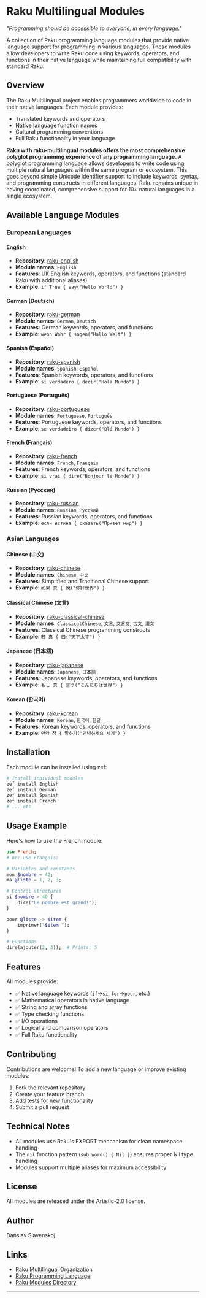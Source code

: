 # Raku Multilingual Modules

*"Programming should be accessible to everyone, in every language."*

A collection of Raku programming language modules that provide native language support for programming in various languages. These modules allow developers to write Raku code using keywords, operators, and functions in their native language while maintaining full compatibility with standard Raku.

## Overview

The Raku Multilingual project enables programmers worldwide to code in their native languages. Each module provides:

- Translated keywords and operators
- Native language function names
- Cultural programming conventions
- Full Raku functionality in your language

**Raku with raku-multilingual modules offers the most comprehensive polyglot programming experience of any programming language.** A polyglot programming language allows developers to write code using multiple natural languages within the same program or ecosystem. This goes beyond simple Unicode identifier support to include keywords, syntax, and programming constructs in different languages. Raku remains unique in having coordinated, comprehensive support for 10+ natural languages in a single ecosystem.

## Available Language Modules

### European Languages

#### English

- **Repository**: [raku-english](https://github.com/raku-multilingual/raku-english)
- **Module names**: `English`
- **Features**: UK English keywords, operators, and functions (standard Raku with additional aliases)
- **Example**: `if True { say("Hello World") }`

#### German (Deutsch)

- **Repository**: [raku-german](https://github.com/raku-multilingual/raku-german)
- **Module names**: `German`, `Deutsch`
- **Features**: German keywords, operators, and functions
- **Example**: `wenn Wahr { sagen("Hallo Welt") }`

#### Spanish (Español)

- **Repository**: [raku-spanish](https://github.com/raku-multilingual/raku-spanish)
- **Module names**: `Spanish`, `Español`
- **Features**: Spanish keywords, operators, and functions
- **Example**: `si verdadero { decir("Hola Mundo") }`

#### Portuguese (Português)

- **Repository**: [raku-portuguese](https://github.com/raku-multilingual/raku-portuguese)
- **Module names**: `Portuguese`, `Português`
- **Features**: Portuguese keywords, operators, and functions
- **Example**: `se verdadeiro { dizer("Olá Mundo") }`

#### French (Français)

- **Repository**: [raku-french](https://github.com/raku-multilingual/raku-french)
- **Module names**: `French`, `Français`
- **Features**: French keywords, operators, and functions
- **Example**: `si vrai { dire("Bonjour le Monde") }`

#### Russian (Русский)

- **Repository**: [raku-russian](https://github.com/raku-multilingual/raku-russian)
- **Module names**: `Russian`, `Русский`
- **Features**: Russian keywords, operators, and functions
- **Example**: `если истина { сказать("Привет мир") }`

### Asian Languages

#### Chinese (中文)

- **Repository**: [raku-chinese](https://github.com/raku-multilingual/raku-chinese)
- **Module names**: `Chinese`, `中文`
- **Features**: Simplified and Traditional Chinese support
- **Example**: `如果 真 { 說("你好世界") }`

#### Classical Chinese (文言)

- **Repository**: [raku-classical-chinese](https://github.com/raku-multilingual/raku-classical-chinese)
- **Module names**: `ClassicalChinese`, `文言`, `文言文`, `古文`, `漢文`
- **Features**: Classical Chinese programming constructs
- **Example**: `若 真 { 曰("天下太平") }`

#### Japanese (日本語)

- **Repository**: [raku-japanese](https://github.com/raku-multilingual/raku-japanese)
- **Module names**: `Japanese`, `日本語`
- **Features**: Japanese keywords, operators, and functions
- **Example**: `もし 真 { 言う("こんにちは世界") }`

#### Korean (한국어)

- **Repository**: [raku-korean](https://github.com/raku-multilingual/raku-korean)
- **Module names**: `Korean`, `한국어`, `한글`
- **Features**: Korean keywords, operators, and functions
- **Example**: `만약 참 { 말하기("안녕하세요 세계") }`

## Installation

Each module can be installed using zef:

```bash
# Install individual modules
zef install English
zef install German
zef install Spanish
zef install French
# ... etc
```

## Usage Example

Here's how to use the French module:

```raku
use French;
# or: use Français;

# Variables and constants
mon $nombre = 42;
ma @liste = 1, 2, 3;

# Control structures
si $nombre > 40 {
    dire("Le nombre est grand!");
}

pour @liste -> $item {
    imprimer("$item ");
}

# Functions
dire(ajouter(2, 3));  # Prints: 5
```

## Features

All modules provide:

- ✅ Native language keywords (`if`→`si`, `for`→`pour`, etc.)
- ✅ Mathematical operators in native language
- ✅ String and array functions
- ✅ Type checking functions
- ✅ I/O operations
- ✅ Logical and comparison operators
- ✅ Full Raku functionality

## Contributing

Contributions are welcome! To add a new language or improve existing modules:

1. Fork the relevant repository
2. Create your feature branch
3. Add tests for new functionality
4. Submit a pull request

## Technical Notes

- All modules use Raku's EXPORT mechanism for clean namespace handling
- The `nil` function pattern (`sub word() { Nil }`) ensures proper Nil type handling
- Modules support multiple aliases for maximum accessibility

## License

All modules are released under the Artistic-2.0 license.

## Author

Danslav Slavenskoj

## Links

- [Raku Multilingual Organization](https://github.com/raku-multilingual)
- [Raku Programming Language](https://raku.org)
- [Raku Modules Directory](https://modules.raku.org)

---

